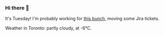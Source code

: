 ### Hi there :wave:

It's Tuesday! I'm probably working for [this bunch](https://github.com/kohofinancial), moving some Jira tickets.

Weather in Toronto: partly cloudy, at -6°C.
